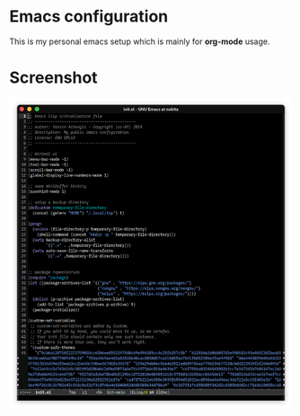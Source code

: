 # Emacs configuration

This is my personal emacs setup which is mainly for **org-mode** usage.

# Screenshot
![screenshot](./assets/screenshot.png)
